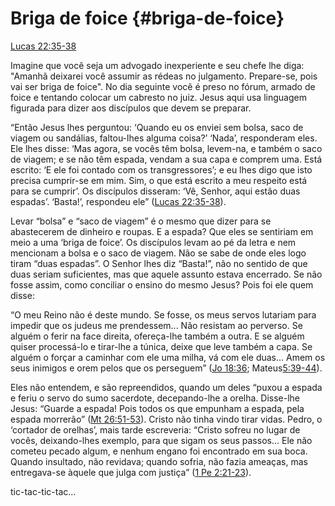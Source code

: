 # **Briga de foice** {#briga-de-foice}

[Lucas 22:35-38](http://bibliaonline.com.br/acf/lc/22/35-38)

Imagine que você seja um advogado inexperiente e seu chefe lhe diga: &quot;Amanhã deixarei você assumir as rédeas no julgamento. Prepare-se, pois vai ser briga de foice&quot;. No dia seguinte você é preso no fórum, armado de foice e tentando colocar um cabresto no juiz. Jesus aqui usa linguagem figurada para dizer aos discípulos que devem se preparar.

“Então Jesus lhes perguntou: ‘Quando eu os enviei sem bolsa, saco de viagem ou sandálias, faltou-lhes alguma coisa?’ ‘Nada’, responderam eles. Ele lhes disse: ‘Mas agora, se vocês têm bolsa, levem-na, e também o saco de viagem; e se não têm espada, vendam a sua capa e comprem uma. Está escrito: ‘E ele foi contado com os transgressores’; e eu lhes digo que isto precisa cumprir-se em mim. Sim, o que está escrito a meu respeito está para se cumprir’. Os discípulos disseram: ‘Vê, Senhor, aqui estão duas espadas’. ‘Basta!’, respondeu ele” ([Lucas 22:35-38](http://bibliaonline.com.br/acf/lc/22/35-38)).

Levar “bolsa” e “saco de viagem” é o mesmo que dizer para se abastecerem de dinheiro e roupas. E a espada? Que eles se sentiriam em meio a uma ‘briga de foice’. Os discípulos levam ao pé da letra e nem mencionam a bolsa e o saco de viagem. Não se sabe de onde eles logo tiram “duas espadas”. O Senhor lhes diz “Basta!”, não no sentido de que duas seriam suficientes, mas que aquele assunto estava encerrado. Se não fosse assim, como conciliar o ensino do mesmo Jesus? Pois foi ele quem disse:

“O meu Reino não é deste mundo. Se fosse, os meus servos lutariam para impedir que os judeus me prendessem... Não resistam ao perverso. Se alguém o ferir na face direita, ofereça-lhe também a outra. E se alguém quiser processá-lo e tirar-lhe a túnica, deixe que leve também a capa. Se alguém o forçar a caminhar com ele uma milha, vá com ele duas... Amem os seus inimigos e orem pelos que os perseguem” ([Jo 18:36](http://bibliaonline.com.br/acf/jo/18/36); Mateus[5:39-44](http://bibliaonline.com.br/acf/mt/5/39-44)).

Eles não entendem, e são repreendidos, quando um deles “puxou a espada e feriu o servo do sumo sacerdote, decepando-lhe a orelha. Disse-lhe Jesus: “Guarde a espada! Pois todos os que empunham a espada, pela espada morrerão” ([Mt 26:51-53](http://bibliaonline.com.br/acf/mt/26/51-53)). Cristo não tinha vindo tirar vidas. Pedro, o ‘cortador de orelhas’, mais tarde escreveria: “Cristo sofreu no lugar de vocês, deixando-lhes exemplo, para que sigam os seus passos... Ele não cometeu pecado algum, e nenhum engano foi encontrado em sua boca. Quando insultado, não revidava; quando sofria, não fazia ameaças, mas entregava-se àquele que julga com justiça” ([1 Pe 2:21-23](http://bibliaonline.com.br/acf/1pe/2/21-23)).

tic-tac-tic-tac...